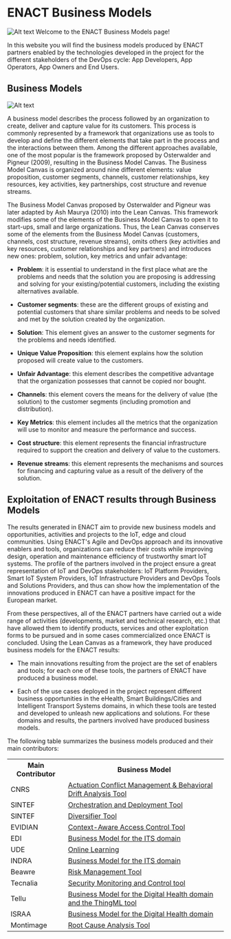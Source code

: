 # ENACT Business Models


![Alt text](https://www.enact-project.eu/img/logo-enact-blue2.png "ENACT Logo")
Welcome to the ENACT Business Models page!

In this website you will find the business models produced by ENACT partners enabled by the technologies developed in the project for the different stakeholders of the DevOps cycle: App Developers, App Operators, App Owners and End Users.

## Business Models

![Alt text](https://github.com/enactproject/ENACTBusinessModel/blob/master/BusinessModels/Images/Canvas.png?raw=true "Lean Canvas")

A business model describes the process followed by an organization to create, deliver and capture value for its customers. This process is commonly represented by a framework that organizations use as tools to develop and define the different elements that take part in the process and the interactions between them. Among the different approaches available, one of the most popular is the framework proposed by Osterwalder and Pigneur (2009), resulting in the Business Model Canvas. The Business Model Canvas is organized around nine different elements: value proposition, customer segments, channels, customer relationships, key resources, key activities, key partnerships, cost structure and revenue streams.

The Business Model Canvas proposed by Osterwalder and Pigneur was later adapted by Ash Maurya (2010) into the Lean Canvas. This framework modifies some of the elements of the Business Model Canvas to open it to start-ups, small and large organizations. Thus, the Lean Canvas conserves some of the elements from the Business Model Canvas (customers, channels, cost structure, revenue streams), omits others (key activities and key resources, customer relationships and key partners) and introduces new ones: problem, solution, key metrics and unfair advantage:

* **Problem**: it is essential to understand in the first place what are the problems and needs that the solution you are proposing is addressing and solving for your existing/potential customers, including the existing alternatives available.

* **Customer segments**: these are the different groups of existing and potential customers that share similar problems and needs to be solved and met by the solution created by the organization.

* **Solution**: This element gives an answer to the customer segments for the problems and needs identified.

* **Unique Value Proposition**: this element explains how the solution proposed will create value to the customers.

* **Unfair Advantage**: this element describes the competitive advantage that the organization possesses that cannot be copied nor bought.

* **Channels**: this element covers the means for the delivery of value (the solution) to the customer segments (including promotion and distribution).

* **Key Metrics**: this element includes all the metrics that the organization will use to monitor and measure the performance and success.

* **Cost structure**: this element represents the financial infrastructure required to support the creation and delivery of value to the customers.

* **Revenue streams**: this element represents the mechanisms and sources for financing and capturing value as a result of the delivery of the solution.

## Exploitation of ENACT results through Business Models
The results generated in ENACT aim to provide new business models and opportunities, activities and projects to the IoT, edge and cloud communities. Using ENACT's Agile and DevOps approach and its innovative enablers and tools, organizations can reduce their costs while improving design, operation and maintenance efficiency of trustworthy smart IoT systems. The profile of the partners involved in the project ensure a great representation of IoT and DevOps stakeholders: IoT Platform Providers, Smart IoT System Providers, IoT Infrastructure Providers and DevOps Tools and Solutions Providers, and thus can show how the implementation of the innovations produced in ENACT can have a positive impact for the European market.

From these perspectives, all of the ENACT partners have carried out a wide range of activities (developments, market and technical research, etc.) that have allowed them to identify products, services and other exploitation forms to be pursued and in some cases commercialized once ENACT is concluded. Using the Lean Canvas as a framework, they have produced business models for the ENACT results: 

* The main innovations resulting from the project are the set of enablers and tools; for each one of these tools, the partners of ENACT have produced a business model.

* Each of the use cases deployed in the project represent different business opportunities in the eHealth, Smart Buildings/Cities and Intelligent Transport Systems domains, in which these tools are tested and developed to unleash new applications and solutions. For these domains and results, the partners involved have produced business models.

The following table summarizes the business models produced and their main contributors:

<table class="tg">
  <tr>
    <th class="tg-yw4l"><b>Main Contributor</b></th>
    <th class="tg-yw4l"><b>Business Model</b></th>
  </tr>
  <tr>
    <td class="tg-yw4l">CNRS</td>
    <td class="tg-yw4l"> <a href= "https://enactproject.github.io/ENACT-Business-Models/BusinessModels/ACM&BDA">Actuation Conflict Management & Behavioral Drift Analysis Tool</a> </td>
  </tr>
  <tr>
    <td class="tg-yw4l">SINTEF</td>
    <td class="tg-yw4l"><a href= "https://enactproject.github.io/ENACT-Business-Models/BusinessModels/GeneSIS">Orchestration and Deployment Tool</a></td>
  </tr>
   <tr>
    <td class="tg-yw4l">SINTEF</td>
    <td class="tg-yw4l"><a href= "https://enactproject.github.io/ENACT-Business-Models/BusinessModels/Diversifier"> Diversifier Tool</a></td>
  </tr>
  <tr>
    <td class="tg-yw4l">EVIDIAN</td>
    <td class="tg-yw4l"><a href= "https://enactproject.github.io/ENACT-Business-Models/BusinessModels/CAAC">Context-Aware Access Control Tool</a></td>
  </tr>
   <tr>
    <td class="tg-yw4l">EDI</td>
    <td class="tg-yw4l"><a href= "https://enactproject.github.io/ENACT-Business-Models/BusinessModels/ITS-EDI">Business Model for the ITS domain</a></td>
  </tr>
     <tr>
    <td class="tg-yw4l">UDE</td>
    <td class="tg-yw4l"><a href= "https://enactproject.github.io/ENACT-Business-Models/BusinessModels/OnlineLearning">Online Learning</a></td>
  </tr>
     <tr>
    <td class="tg-yw4l">INDRA</td>
    <td class="tg-yw4l"><a href= "https://enactproject.github.io/ENACT-Business-Models/BusinessModels/ITS-INDRA">Business Model for the ITS domain</a></td>
  </tr>
   <tr>
    <td class="tg-yw4l">Beawre</td>
    <td class="tg-yw4l"><a href= "https://enactproject.github.io/ENACT-Business-Models/BusinessModels/RiskManagement">Risk Management Tool</a></td>
  </tr>
  <tr>
    <td class="tg-yw4l">Tecnalia</td>
    <td class="tg-yw4l"><a href= "https://enactproject.github.io/ENACT-Business-Models/BusinessModels/SMC">Security Monitoring and Control tool</a></td>
  </tr>
     <tr>
    <td class="tg-yw4l">Tellu</td>
    <td class="tg-yw4l"><a href= "https://enactproject.github.io/ENACT-Business-Models/BusinessModels/eHealth&ThingML-TellU">Business Model for the  Digital Health domain and the ThingML tool</a></td>
  </tr>
     <tr>
    <td class="tg-yw4l">ISRAA</td>
    <td class="tg-yw4l"><a href= "https://enactproject.github.io/ENACT-Business-Models/BusinessModels/ISRAA">Business Model for the  Digital Health domain</a></td>
  </tr>
    <tr>
    <td class="tg-yw4l">Montimage</td>
    <td class="tg-yw4l"><a href= "https://enactproject.github.io/ENACT-Business-Models/BusinessModels/RCA">Root Cause Analysis Tool</a></td>
  </tr>
</table>

